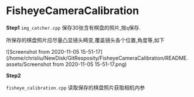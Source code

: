 # FisheyeCameraCalibration

**Step1**
`img_catcher.cpp`   保存30张含有棋盘的照片,按`q`保存.

所保存的棋盘照片应尽量凸显镜头畸变,覆盖镜头各个位置,角度等,如下

![Screenshot from 2020-11-05 15-51-17](/home/chrisliu/NewDisk/GitResposity/FisheyeCameraCalibration/README.assets/Screenshot from 2020-11-05 15-51-17.png)

**Step2**

`fisheye_calibration.cpp`   读取保存的棋盘照片获取相机内参